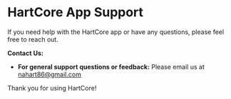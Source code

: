 # HartCore App Support

If you need help with the HartCore app or have any questions, please feel free to reach out.

**Contact Us:**

*   **For general support questions or feedback:** Please email us at nahart86@gmail.com

Thank you for using HartCore!
